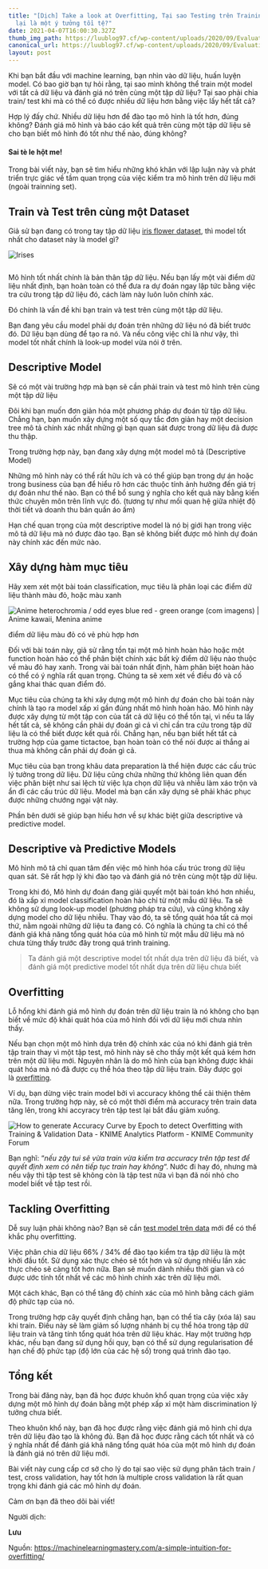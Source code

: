 ```yaml
---
title: "[Dịch] Take a look at Overfitting, Tại sao Testing trên Training Data
  lại là một ý tưởng tồi tệ?"
date: 2021-04-07T16:00:30.327Z
thumb_img_path: https://luublog97.cf/wp-content/uploads/2020/09/Evaluating-a-Machine-Learning-Model-min-360x240.jpg
canonical_url: https://luublog97.cf/wp-content/uploads/2020/09/Evaluating-a-Machine-Learning-Model-min-360x240.jpg
layout: post
---
```

<!--StartFragment-->

Khi bạn bắt đầu với machine learning, bạn nhìn vào dữ liệu, huấn luyện model. Có bao giờ bạn tự hỏi rằng, tại sao mình không thể train một model với tất cả dữ liệu và đánh giá nó trên cùng một tập dữ liệu? Tại sao phải chia train/ test khi mà có thể có được nhiều dữ liệu hơn bằng việc lấy hết tất cả?

Hợp lý đấy chứ. Nhiều dữ liệu hơn để đào tạo mô hình là tốt hơn, đúng không? Đánh giá mô hình và báo cáo kết quả trên cùng một tập dữ liệu sẽ cho bạn biết mô hình đó tốt như thế nào, đúng không?

#### **Sai tè le hột me**!

Trong bài viết này, bạn sẽ tìm hiểu những khó khăn với lập luận này và phát triển trực giác về tầm quan trọng của việc kiểm tra mô hình trên dữ liệu mới (ngoài trainning set).

## Train và Test trên cùng một Dataset

Giả sử bạn đang có trong tay tập dữ liệu [iris flower dataset](https://en.wikipedia.org/wiki/Iris_flower_data_set), thì model tốt nhất cho dataset này là model gì?[](https://3qeqpr26caki16dnhd19sv6by6v-wpengine.netdna-ssl.com/wp-content/uploads/2014/03/irises.jpg)

![Irises](https://3qeqpr26caki16dnhd19sv6by6v-wpengine.netdna-ssl.com/wp-content/uploads/2014/03/irises.jpg)

```

```

Mô hình tốt nhất chính là bản thân tập dữ liệu. Nếu bạn lấy một vài điểm dữ liệu nhất định, bạn hoàn toàn có thể đưa ra dự đoán ngay lập tức bằng việc tra cứu trong tập dữ liệu đó, cách làm này luôn luôn chính xác.

Đó chính là vấn đề khi bạn train và test trên cùng một tập dữ liệu.

Bạn đang yêu cầu model phải dự đoán trên những dữ liệu nó đã biết trước đó. Dữ liệu bạn dùng để tạo ra nó. Và nếu công việc chỉ là như vậy, thì model tốt nhất chính là look-up model vừa nói ở trên.

## Descriptive Model

Sẽ có một vài trường hợp mà bạn sẽ cần phải train và test mô hình trên cùng một tập dữ liệu

Đôi khi bạn muốn đơn giản hóa một phương pháp dự đoán từ tập dữ liệu. Chẳng hạn, bạn muốn xây dựng một số quy tắc đơn giản hay một decision tree mô tả chính xác nhất những gì bạn quan sát được trong dữ liệu đã được thu thập.

Trong trường hợp này, bạn đang xây dựng một model mô tả (Descriptive Model)

Những mô hình này có thể rất hữu ích và có thể giúp bạn trong dự án hoặc trong business của bạn để hiểu rõ hơn các thuộc tính ảnh hưởng đến giá trị dự đoán như thế nào. Bạn có thể bổ sung ý nghĩa cho kết quả này bằng kiến thức chuyên môn trên lĩnh vực đó. (tương tự như mối quan hệ giữa nhiệt độ thời tiết và doanh thu bán quần áo ấm)

Hạn chế quan trọng của một descriptive model là nó bị giới hạn trong việc mô tả dữ liệu mà nó được đào tạo. Bạn sẽ không biết được mô hình dự đoán này chính xác đến mức nào.

## Xây dựng hàm mục tiêu

Hãy xem xét một bài toán classification, mục tiêu là phân loại các điểm dữ liệu thành màu đỏ, hoặc màu xanh[](https://3qeqpr26caki16dnhd19sv6by6v-wpengine.netdna-ssl.com/wp-content/uploads/2014/03/Modeling-a-Target-Function.jpg)

![Anime heterochromia / odd eyes blue red - green orange (com imagens) | Anime  kawaii, Menina anime](https://i.pinimg.com/originals/f8/0e/26/f80e2689b2a05456bf52ae59ff1e8467.jpg)

điểm dữ liệu màu đỏ có vẻ phù hợp hơn

Đối với bài toán này, giả sử rằng tồn tại một mô hình hoàn hảo hoặc một function hoàn hảo có thể phân biệt chính xác bất kỳ điểm dữ liệu nào thuộc về màu đỏ hay xanh. Trong vài bài toán nhất định, hàm phân biệt hoàn hảo có thể có ý nghĩa rất quan trọng. Chúng ta sẽ xem xét về điều đó và cố gắng khai thác quan điểm đó.

Mục tiêu của chúng ta khi xây dựng một mô hình dự đoán cho bài toán này chính là tạo ra model xấp xỉ gần đúng nhất mô hình hoàn hảo. Mô hình này được xây dựng từ một tập con của tất cả dữ liệu có thể tồn tại, vì nếu ta lấy hết tất cả, sẽ không cần phải dự đoán gì cả vì chỉ cần tra cứu trong tập dữ liệu là có thể biết được kết quả rồi. Chẳng hạn, nếu bạn biết hết tất cả trường hợp của game tictactoe, bạn hoàn toàn có thể nói được ai thắng ai thua mà không cần phải dự đoán gì cả.

Mục tiêu của bạn trong khâu data preparation là thể hiện được các cấu trúc lý tưởng trong dữ liệu. Dữ liệu cũng chứa những thứ không liên quan đến việc phân biệt như sai lệch từ việc lựa chọn dữ liệu và nhiễu làm xáo trộn và ẩn đi các cấu trúc dữ liệu. Model mà bạn cần xây dựng sẽ phải khác phục được những chướng ngại vật này.

Phần bên dưới sẽ giúp bạn hiểu hơn về sự khác biệt giữa descriptive và predictive model.

## Descriptive và Predictive Models

Mô hình mô tả chỉ quan tâm đến việc mô hình hóa cấu trúc trong dữ liệu quan sát. Sẽ rất hợp lý khi đào tạo và đánh giá nó trên cùng một tập dữ liệu.

Trong khi đó, Mô hình dự đoán đang giải quyết một bài toán khó hơn nhiều, đó là xấp xỉ model classification hoàn hảo chỉ từ một mẫu dữ liệu. Ta sẽ không sử dụng look-up model (phương pháp tra cứu), và cũng không xây dựng model cho dữ liệu nhiễu. Thay vào đó, ta sẽ tổng quát hóa tất cả mọi thứ, nằm ngoài những dữ liệu ta đang có. Có nghĩa là chúng ta chỉ có thể đánh giá khả năng tổng quát hóa của mô hình từ một mẫu dữ liệu mà nó chưa từng thấy trước đây trong quá trình training.

> Ta đánh giá một descriptive model tốt nhất dựa trên dữ liệu đã biết, và đánh giá một predictive model tốt nhất dựa trên dữ liệu chưa biết

## Overfitting

Lỗ hổng khi đánh giá mô hình dự đoán trên dữ liệu train là nó không cho bạn biết về mức độ khái quát hóa của mô hình đối với dữ liệu mới chưa nhìn thấy.

Nếu bạn chọn một mô hình dựa trên độ chính xác của nó khi đánh giá trên tập train thay vì một tập test, mô hình này sẽ cho thấy một kết quả kém hơn trên một dữ liệu mới. Nguyên nhân là do mô hình của bạn không được khái quát hóa mà nó đã được cụ thể hóa theo tập dữ liệu train. Đây được gọi là [overfitting](https://en.wikipedia.org/wiki/Overfitting).

Ví dụ, bạn dừng việc train model bởi vì accuracy không thể cải thiện thêm nữa. Trong trường hợp này, sẽ có một thời điểm mà accuracy trên train data tăng lên, trong khi accyracy trên tập test lại bắt đầu giảm xuống.

![How to generate Accuracy Curve by Epoch to detect Overfitting with Training  & Validation Data - KNIME Analytics Platform - KNIME Community Forum](https://forum.knime.com/uploads/default/original/2X/c/c03f5837ac919e7152bdb84b2891d5d0e2674dbf.png)

Bạn nghĩ: “*nếu zậy tui sẽ vừa train vừa kiểm tra accuracy trên tập test để quyết định xem có nên tiếp tục train hay không*“. Nước đi hay đó, nhưng mà nếu vậy thì tập test sẽ không còn là tập test nữa vì bạn đã nói nhỏ cho model biết về tập test rồi.

## Tackling Overfitting

Dễ suy luận phải không nào? Bạn sẽ cần [test model trên data](http://machinelearningmastery.com/how-to-choose-the-right-test-options-when-evaluating-machine-learning-algorithms/) mới để có thể khắc phụ overfitting.[](https://3qeqpr26caki16dnhd19sv6by6v-wpengine.netdna-ssl.com/wp-content/uploads/2014/03/overfit.jpg)

Việc phân chia dữ liệu 66% / 34% để đào tạo kiểm tra tập dữ liệu là một khởi đầu tốt. Sử dụng xác thực chéo sẽ tốt hơn và sử dụng nhiều lần xác thực chéo sẽ càng tốt hơn nữa. Bạn sẽ muốn dành nhiều thời gian và có được ước tính tốt nhất về các mô hình chính xác trên dữ liệu mới.

Một cách khác, Bạn có thể tăng độ chính xác của mô hình bằng cách giảm độ phức tạp của nó.

Trong trường hợp cây quyết định chẳng hạn, bạn có thể tỉa cây (xóa lá) sau khi train. Điều này sẽ làm giảm số lượng nhánh bị cụ thể hóa trong tập dữ liệu train và tăng tính tổng quát hóa trên dữ liệu khác. Hay một trường hợp khác, nếu bạn đang sử dụng hồi quy, bạn có thể sử dụng regularisation để hạn chế độ phức tạp (độ lớn của các hệ số) trong quá trình đào tạo.

## Tổng kết

Trong bài đăng này, bạn đã học được khuôn khổ quan trọng của việc xây dựng một mô hình dự đoán bằng một phép xấp xỉ một hàm discrimination lý tưởng chưa biết.

Theo khuôn khổ này, bạn đã học được rằng việc đánh giá mô hình chỉ dựa trên dữ liệu đào tạo là không đủ. Bạn đã học được rằng cách tốt nhất và có ý nghĩa nhất để đánh giá khả năng tổng quát hóa của một mô hình dự đoán là đánh giá nó trên dữ liệu mới.

Bài viết này cung cấp cơ sở cho lý do tại sao việc sử dụng phân tách train / test, cross validation, hay tốt hơn là multiple cross validation là rất quan trọng khi đánh giá các mô hình dự đoán.

Cảm ơn bạn đã theo dõi bài viết!

Người dịch:

**Lưu**

Nguồn: <https://machinelearningmastery.com/a-simple-intuition-for-overfitting/>

<!--EndFragment-->